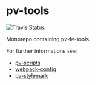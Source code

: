 # pv-tools

![Travis Status](https://api.travis-ci.org/pro-vision/fe-tools.svg?branch=master)


Monorepo containing pv-fe-tools.

For further informations see:

- [pv-scripts](https://github.com/pro-vision/fe-tools/tree/master/packages/pv-scripts)
- [webpack-config](https://github.com/pro-vision/fe-tools/tree/master/packages/webpack-config)
- [pv-stylemark](https://github.com/pro-vision/fe-tools/tree/master/packages/pv-stylemark)
